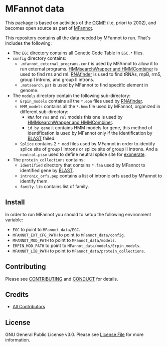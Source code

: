 # MFannot data

This package is based on activities of the [OGMP](http://megasun.bch.umontreal.ca/ogmp/) (i.e, priori to 2002), and
becomes open source as part of [MFannot](http://megasun.bch.umontreal.ca/RNAweasel/).

This repository contains all the data needed by MFannot to run. That's includes the following:

- The `EGC` directory contains all Genetic Code Table in `EGC.*` files.
- `config` directory contains:
  - `.mfannot_external_programs.conf` is used by MFAnnot to allow it to run external programs.
  [HMMsearchWrapper and HMMCombiner](https://github.com/BFL-lab/HMMsearchWC) is used to find rns and rnl.
  [RNAfinder](https://github.com/BFL-lab/RNAfinder) is used to find tRNAs, rnpB, rrn5, group I introns, and group II introns.
  - `.motsearch.pat` is used by MFannot to find specific element in genome.
- The `models` directory contain the following sub-directory:
  - `Erpin_models` contains all the `*.epn` files used by [RNAfinder](https://github.com/BFL-lab/RNAfinder).
  - `HMM_models` contains all the `*.hmm` file used by MFannot, organized in different sub-directory:
    - `RNA` for `rns` and `rnl` models this one is used by [HMMsearchWrapper and HMMCombiner](https://github.com/BFL-lab/HMMsearchWC).
    - `id_by_gene` it contains HMM models for gene, this method of identification is used by MFannot only if the identification by [BLAST](ftp://ftp.ncbi.nlm.nih.gov/blast/executables/blast+/LATEST/) failed.
  - `Splice` contains 2 `*.mod` files used by MFannot in order to identify splice site of group I introns or splice site of group II introns. And a `neutral.pssm` used to define neutral splice site for [exonerate](https://github.com/nathanweeks/exonerate).
- The `protein_collections` contains:
  - `identified` directory that contains `*.faa` used by MFannot to identified gene by [BLAST](ftp://ftp.ncbi.nlm.nih.gov/blast/executables/blast+/LATEST/).
  - `intronic_orfs.pep` contains a list of intronic orfs used by MFannot to identify them.
  - `family.lib` contains list of family.

## Install

In order to run MFannot you should to setup the following environment variable:

- `EGC` to point to `MFannot_data/EGC`.
- `MFANNOT_EXT_CFG_PATH` to point to `MFannot_data/config`.
- `MFANNOT_MOD_PATH` to point to `MFannot_data/models`.
- `ERPIN_MOD_PATH` to point to `MFannot_data/models/Erpin_models`.
- `MFANNOT_LIB_PATH` to point to `MFannot_data/protein_collections`.

## Contributing

Please see [CONTRIBUTING](CONTRIBUTING.md) and [CONDUCT](CONDUCT.md) for details.

## Credits

- [All Contributors](https://github.com/BFL-lab/MFannot_data/graphs/contributors)

## License

GNU General Public License v3.0. Please see [License File](LICENSE.md) for more information.
